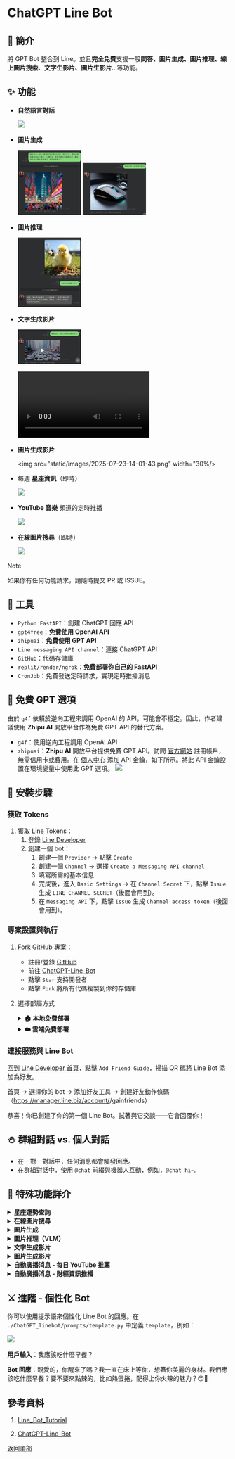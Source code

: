 # ChatGPT Line Bot

## 🤖 簡介

將 GPT Bot 整合到 Line。並且**完全免費**支援一般**問答、圖片生成、圖片推理、線上圖片搜索、文字生影片、圖片生影片**...等功能。


## ✨ 功能

* **自然語言對話**

    <img src="img/2023-10-25-10-03-47.png" width="15%" />

* **圖片生成**

    <img src="static/images/2025-07-22-17-43-28.png" width="30%"/>

    <img src="static/images/2025-07-23-13-57-01.png" width="30%"/>

* **圖片推理**

    <img src="static/images/2025-07-22-17-47-27.png" width="30%"/>

* **文字生成影片**

    <img src="static/images/2025-07-23-11-15-54.png" width="30%"/>

    ![text2video](https://github.com/Lin-jun-xiang/chatgpt-line-bot/blob/main/static/text2video.mp4?raw=true)

* **圖片生成影片**

    <img src="static/images/2025-07-23-14-01-43.png" width="30%/>


* 每週 **星座資訊**（即時）

    <img src="img/2023-11-02-10-00-32.png" width="15%"/>

* **YouTube 音樂** 頻道的定時推播

    <img src="img/2023-11-03-14-44-41.png" width="20%" />

* **在線圖片搜尋**（即時）

    <img src="img/2024-05-17-15-08-12.png" width="40%"/>

> [!NOTE]
> 如果你有任何功能請求，請隨時提交 PR 或 ISSUE。

## 🔨 工具

* `Python FastAPI`：創建 ChatGPT 回應 API
* `gpt4free`：**免費使用 OpenAI API**
* `zhipuai`：**免費使用 GPT API**
* `Line messaging API channel`：連接 ChatGPT API
* `GitHub`：代碼存儲庫
* `replit/render/ngrok`：**免費部署你自己的 FastAPI**
* `CronJob`：免費發送定時請求，實現定時推播消息

## 🧠 免費 GPT 選項

由於 `g4f` 依賴於逆向工程來調用 OpenAI 的 API，可能會不穩定。因此，作者建議使用 **Zhipu AI** 開放平台作為免費 GPT API 的替代方案。

* `g4f`：使用逆向工程調用 OpenAI API
* `zhipuai`：**Zhipu AI** 開放平台提供免費 GPT API。訪問 [官方網站](https://open.bigmodel.cn/dev/howuse/glm-4) 註冊帳戶，無需信用卡或費用。在 [個人中心](https://open.bigmodel.cn/usercenter/proj-mgmt/apikeys) 添加 API 金鑰，如下所示。將此 API 金鑰設置在環境變量中使用此 GPT 選項。
    ![](static/images/2025-01-02-10-18-10.png)

## 🎈 安裝步驟

### 獲取 Tokens

1. 獲取 Line Tokens：
    1. 登錄 [Line Developer](https://developers.line.biz/en/)
    2. 創建一個 bot：
        1. 創建一個 `Provider` -> 點擊 `Create`
        2. 創建一個 `Channel` -> 選擇 `Create a Messaging API channel`
        3. 填寫所需的基本信息
        4. 完成後，進入 `Basic Settings` -> 在 `Channel Secret` 下，點擊 `Issue` 生成 `LINE_CHANNEL_SECRET`（後面會用到）。
        5. 在 `Messaging API` 下，點擊 `Issue` 生成 `Channel access token`（後面會用到）。

### 專案設置與執行

1. Fork GitHub 專案：
    * 註冊/登錄 [GitHub](https://github.com/)
    * 前往 [ChatGPT-Line-Bot](https://github.com/Lin-jun-xiang/ChatGPT-Line-Bot)
    * 點擊 `Star` 支持開發者
    * 點擊 `Fork` 將所有代碼複製到你的存儲庫

2. 選擇部屬方式

    <details>
    <summary><b>🏠 本地免費部署</b></summary>

    ### 本地部署步驟

    #### 2.1 啟動 Python FastAPI Server
    ```bash
    $env:LINE_CHANNEL_SECRET="..."; $env:LINE_CHANNEL_ACCESS_TOKEN="..."; $env:SERPAPI_API_KEY="..."; $env:GPT_METHOD="..."; $env:GPT_API_KEY="..."; python main.py
    ```
    * `GPT_METHOD`：選擇 `g4f` 或 `zhipuai`
    * `GPT_API_KEY`：如果使用 `zhipuai` 方法，提供你的 API 金鑰

    #### 2.2 使用 ngrok 建立隧道
    使用本地電腦作為服務器來部署 API：

    1. [建立 ngrok 環境](https://dashboard.ngrok.com/get-started/setup/)
    2. 下載適合你操作系統的 `ngrok` 版本
    3. 將 `ngrok.exe` 路徑添加到系統的環境變量中
    4. 執行：`ngrok config add-authtoken <token>`。從你的個人 [ngrok dashboard](https://dashboard.ngrok.com/get-started/your-authtoken) 獲取 token。
    5. 執行：`ngrok http --url=<YOUR STATIC DOMAIN>.ngrok-free.app 8090` (若失敗請改嘗試 `ngrok http --hostname=<YOUR STATIC DOMAIN>.ngrok-free.app 8090`)

        <img src="static/images/2025-02-11-16-16-27.png" width="60%" />
        <img src="img/2024-05-15-14-03-09.png" width="60%"/>

    #### 2.3 設置 Webhook URL
    將 `https://<YOUR STATIC DOMAIN>.ngrok-free.app/callback` 替換 Line Developer 控制台 `Messaging API` 區域中的 webhook URL。

    <img src="static/images/2025-02-11-16-26-05.png" width="60%" />

    </details>

    <details>
    <summary><b>☁️ 雲端免費部署</b></summary>

    ### 雲端部署選項

    #### 選項 1：Render 部署
    1. 前往 [Render](https://render.com/) 並註冊帳戶
    2. 點擊 "New Web Service"
    3. 連接你的 **GitHub** 存儲庫
    4. 設置環境變數：
    - `LINE_CHANNEL_SECRET`
    - `LINE_CHANNEL_ACCESS_TOKEN`
    - `SERPAPI_API_KEY`（可選）
    - `GPT_METHOD`
    - `GPT_API_KEY`（如果使用 zhipuai）
    5. 部署完成後，使用提供的 URL 作為 webhook
    6. 結合 [cronjob](https://console.cron-job.org/jobs) 觸發定時調用服務，避免服務閒置過久關閉
        ![](static/images/2025-07-22-16-32-04.png)

    ### 設置 Webhook URL
    將雲端服務提供的 URL（例如：`https://your-app.render.com/callback`）設置為 Line Developer 控制台中的 webhook URL。

    </details>


### 連接服務與 Line Bot

回到 [Line Developer 首頁](https://manager.line.biz/account)，點擊 `Add Friend Guide`，掃描 QR 碼將 Line Bot 添加為好友。

首頁 -> 選擇你的 bot -> 添加好友工具 -> 創建好友動作條碼（https://manager.line.biz/account/<yourBotId>/gainfriends）

恭喜！你已創建了你的第一個 Line Bot。試著與它交談——它會回覆你！

## ⛄ 群組對話 vs. 個人對話

* 在一對一對話中，任何消息都會觸發回應。
* 在群組對話中，使用 `@chat` 前綴與機器人互動，例如，`@chat hi~`。


## 🎃 特殊功能詳介

<details>
<summary><b>星座運勢查詢</b></summary>

當你的消息包含星座資訊請求時，網絡爬蟲將抓取每週星座：

* 個人聊天：`給我天蠍座星座`, `我想知道天蠍座星座`, ...
* 群組聊天：`@chat 給我天蠍座星座`, `@chat 我想知道天蠍座星座`, ...
</details>

<details>
<summary><b>在線圖片搜尋</b></summary>

當你的消息包含圖片請求時，網絡爬蟲將抓取圖片：

* 個人聊天：`在線找到林翔抽煙的圖片`, `給我在線林翔抽煙的圖片`, ...
* 群組聊天：`@chat 在線找到林翔抽煙的圖片`, `@chat 給我在線林翔抽煙的圖片`, ...
</details>

<details>
<summary><b>圖片生成</b></summary>

只要你輸入「生成」或「創建」相關的圖片請求，Bot 會自動使用 AI 生成圖片並回傳。

* 例如：`生成一隻貓的圖片`, `創建一張風景圖`
</details>

<details>
<summary><b>圖片推理（VLM）</b></summary>

先上傳一張圖片，再詢問與圖片內容相關的問題，Bot 會用 AI 進行推理並回覆。

* 例如：**上傳圖片後**問 `這張圖片裡有什麼？`、`幫我分析這個截圖`
</details>

<details>
<summary><b>文字生成影片</b></summary>

只要你輸入「生成」或「創建」相關的影片請求，Bot 會自動使用 AI 生成影片並回傳。

* 例如：`生成一段正在走動的貓的影片`
</details>

<details>
<summary><b>圖片生成影片</b></summary>

只要你輸入圖片後，接著輸入「根據圖片生成」或「根據圖片創建」相關的影片請求，Bot 會自動使用 AI 生成影片並回傳。

* 例如：`根據剛剛上船的圖片生成一段...的影片`,
</details>

<details>
<summary><b>自動廣播消息 - 每日 YouTube 推薦</b></summary>

* 使用 `broadcast` API，Line Bot 可以一次性推送消息給所有用戶。
* 此示例演示了 Line Bot 如何每天早上推送 3 首隨機選擇的 YouTube 歌曲：
  * 創建文件 `./data/favorite_videos.json`。參考作者的數據集。

    （數據集是使用 `YouTube Data v3 API` 抓取喜愛視頻生成的。本指南不涉及 YouTube API 的使用。）

  * 使用 `./ChatGPT_linebot/modules/youtube_recommend.py` 隨機選擇 3 首歌曲，由 GPT 格式化。
  * 在 `./ChatGPT_linebot/urls.py` 中添加 `/recommend` 路由：

    ```python
    videos = recommend_videos() # 獲取 3 首歌曲

    if videos:
        line_bot_api.broadcast(TextSendMessage(text=videos)) # 廣播給用戶

        # 推送消息給已知群組
        known_group_ids = [
            'C6d-xxxxxxxxxxxxxxxxxxxxxxxxxxxxx',
            'Ccc-xxxxxxxxxxxxxxxxxxxxxxxxxxxxx',
            'Cbb-xxxxxxxxxxxxxxxxxxxxxxxxxxxxx',
        ]
        for group_id in known_group_ids:
            line_bot_api.push_message(group_id, TextSendMessage(text=videos))
    ```

    要獲取群組 `group_id`，在控制台中打印：

    ```python
    elif event.source.type == 'group' and user_message.startswith('@chat'):
        group_id = event.source.group_id
        print(group_id) # 輸出 group_id
    ```

  * 現在，訪問 `/recommend` 路由將廣播消息給所有用戶和指定群組。
  * 使用 [cron-job.org](https://cron-job.org/en/) 每天早上 8:00 定時推送：
    1. 註冊/登錄 [cron-job.org](https://cron-job.org/en/)
    2. 點擊右上角的 `CREATE CRONJOB`
    3. 標題：`ChatGPT-Line-Bot`，URL：例如，`https://ChatGPT-Line-Bot.jimmylin.repl.co/`
    4. 設置為每 `5 分鐘` 运行
    5. 點擊 `CREATE`
</details>

<details>
<summary><b>自動廣播消息 - 財經資訊推播</b></summary>
  * 與 **每日 YouTube 推薦** 一樣，只需要將 `/recommend` 替換成 `/cwsChannel` 即可。
  * 可於 CronJob 設置每 `3 小時` 運行

  <img src="static/images/2025-02-11-17-27-24.png" width="30%" />

</details>

## ⚔ 進階 - 個性化 Bot

你可以使用提示語來個性化 Line Bot 的回應。在 `./ChatGPT_linebot/prompts/template.py` 中定義 `template`，例如：

<img src="img/2023-10-27-10-09-17.png" width="60%" />

**用戶輸入**：我應該吃什麼早餐？

**Bot 回應**：親愛的，你醒來了嗎？我一直在床上等你，想著你美麗的身材。我們應該吃什麼早餐？要不要來點辣的，比如熱蛋捲，配得上你火辣的魅力？😏🍳

## 參考資料

1. [Line_Bot_Tutorial](https://github.com/FawenYo/LINE_Bot_Tutorial)

2. [ChatGPT-Line-Bot](https://github.com/TheExplainthis/ChatGPT-Line-Bot)

<a href="#top">返回頂部</a>
